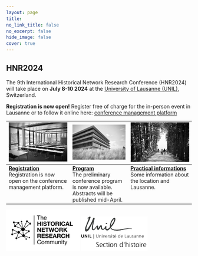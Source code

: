 ```yaml
---
layout: page
title: 
no_link_title: false 
no_excerpt: false 
hide_image: false
cover: true
---
```


## HNR2024

The 9th International Historical Network Research Conference (HNR2024) will take place on **July 8-10 2024** at the [University of Lausanne (UNIL)](/lausanne/about), Switzerland.

**Registration is now open!** Register free of charge for the in-person event in Lausanne or to follow it online here: [conference management platform](https://hnr2024.sciencesconf.org/)

|  <a href="https://hnr2024.sciencesconf.org"><img src="img/image3.jpeg" width="270"></a>     |     <a href="lausanne/program"><img src="img/image2.jpeg" width="270"></a>                  |   <a href="lausanne/practical"><img src="img/image1.jpeg" width="270"></a>    | 
| ----------- | ----------------------------------- | -------------------- |
| <a href="https://hnr2024.sciencesconf.org">**Registration**</a><br>Registration is now open on the conference management platform. &nbsp; &nbsp; &nbsp; &nbsp; &nbsp; &nbsp; &nbsp; &nbsp; &nbsp; &nbsp; &nbsp; &nbsp; &nbsp; &nbsp; &nbsp; &nbsp; &nbsp; &nbsp; &nbsp; &nbsp; &nbsp; &nbsp; &nbsp; &nbsp; &nbsp; &nbsp; &nbsp; &nbsp;| <a href="lausanne/program">**Program**</a><br>The preliminary conference program is now available. Abstracts will be published mid-April.  | <a href="lausanne/practical">**Practical informations**</a><br>Some information about the location and Lausanne. &nbsp; &nbsp; &nbsp; &nbsp; &nbsp; &nbsp; &nbsp; &nbsp; &nbsp; &nbsp; &nbsp; &nbsp; &nbsp; &nbsp; &nbsp; &nbsp; &nbsp; &nbsp; &nbsp; &nbsp; &nbsp; &nbsp; &nbsp; &nbsp; &nbsp; &nbsp; &nbsp; &nbsp; &nbsp; &nbsp; &nbsp; &nbsp; &nbsp; &nbsp; &nbsp; &nbsp; &nbsp; &nbsp; &nbsp; &nbsp; &nbsp; | 


<img src="img/hnr_logo_vector.png" width="200">   <img src="img/unil_hist.png" width="180">

